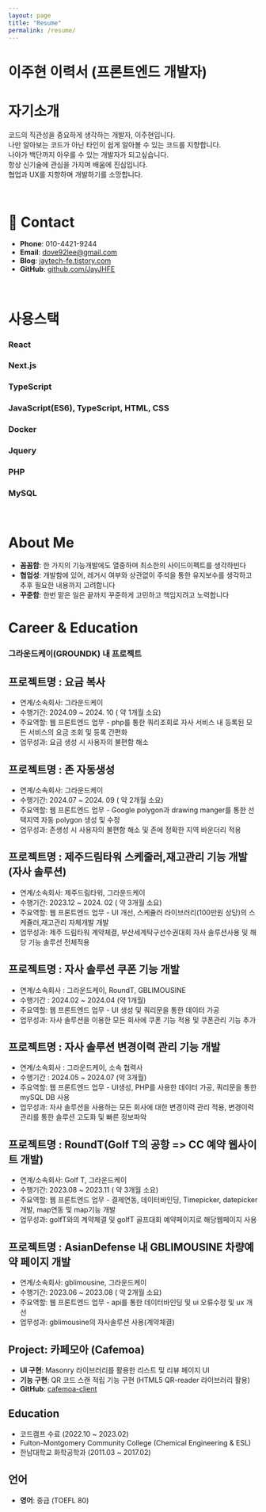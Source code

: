 ```yaml
---
layout: page
title: "Resume"
permalink: /resume/
---
```


# 이주현 이력서 (프론트엔드 개발자)

# 자기소개

코드의 직관성을 중요하게 생각하는 개발자, 이주현입니다.  
나만 알아보는 코드가 아닌 타인이 쉽게 알아볼 수 있는 코드를 지향합니다.  
나아가 백단까지 아우를 수 있는 개발자가 되고싶습니다.  
항상 신기술에 관심을 가지며 배움에 진심입니다.  
협업과 UX를 지향하며 개발하기를 소망합니다.

<br/>

# 📮 Contact

- **Phone**: 010-4421-9244
- **Email**: dove92lee@gmail.com
- **Blog**: [jaytech-fe.tistory.com](https://jaytech-fe.tistory.com/)
- **GitHub**: [github.com/JayJHFE](https://github.com/JayJHFE)

<br/>

# 사용스택

### React

### Next.js

### TypeScript

### JavaScript(ES6), TypeScript, HTML, CSS

### Docker

### Jquery

### PHP

### MySQL

<br/>

# About Me

- **꼼꼼함**: 한 가지의 기능개발에도 열중하며 최소한의 사이드이펙트를 생각하빈다
- **협업성**: 개발함에 있어, 레거시 여부와 상관없이 주석을 통한 유지보수를 생각하고 추후 필요한 내용까지 고려합니다
- **꾸준함**: 한번 맡은 일은 끝까지 꾸준하게 고민하고 책임지려고 노력합니다

# Career & Education

### 그라운드케이(GROUNDK) 내 프로젝트

## 프로젝트명 : 요금 복사

- 연계/소속회사: 그라운드케이
- 수행기간: 2024.09 ~ 2024. 10 ( 약 1개월 소요)
- 주요역할: 웹 프론트엔드 업무 - php를 통한 쿼리조회로 자사 서비스 내 등록된 모든 서비스의 요금 조회 및 등록 간편화
- 업무성과: 요금 생성 시 사용자의 불편함 해소

## 프로젝트명 : 존 자동생성

- 연계/소속회사: 그라운드케이
- 수행기간: 2024.07 ~ 2024. 09 ( 약 2개월 소요)
- 주요역할: 웹 프론트엔드 업무 - Google polygon과 drawing manger를 통한 선택지역 자동 polygon 생성 및 수정
- 업무성과: 존생성 시 사용자의 불편함 해소 및 존에 정확한 지역 바운더리 적용

## 프로젝트명 : 제주드림타워 스케줄러,재고관리 기능 개발(자사 솔루션)

- 연계/소속회사: 제주드림타워, 그라운드케이
- 수행기간: 2023.12 ~ 2024. 02 ( 약 3개월 소요)
- 주요역할: 웹 프론트엔드 업무 - UI 개선, 스케쥴러 라이브러리(100만원 상당)의 스케쥴러,재고관리 자체개발 개발
- 업무성과: 제주 드림타워 계약체결, 부산세계탁구선수권대회 자사 솔루션사용 및 해당 기능 솔루션 전체적용

## 프로젝트명 : 자사 솔루션 쿠폰 기능 개발

- 연계/소속회사 : 그라운드케이, RoundT, GBLIMOUSINE
- 수행기간 : 2024.02 ~ 2024.04 (약 1개월)
- 주요역할: 웹 프론트엔드 업무 - UI 생성 및 쿼리문을 통한 데이터 가공
- 업무성과: 자사 솔루션을 이용한 모든 회사에 쿠폰 기능 적용 및 쿠폰관리 기능 추가

## 프로젝트명 : 자사 솔루션 변경이력 관리 기능 개발

- 연계/소속회사 : 그라운드케이, 소속 협력사
- 수행기간 : 2024.05 ~ 2024.07 (약 3개월)
- 주요역할: 웹 프론트엔드 업무 - UI생성, PHP를 사용한 데이터 가공, 쿼리문을 통한 mySQL DB 사용
- 업무성과: 자사 솔루션을 사용하는 모든 회사에 대한 변경이력 관리 적용, 변경이력관리를 통한 솔루션 고도화 및 빠른 정보파악

## 프로젝트명 : RoundT(Golf T의 공항 => CC 예약 웹사이트 개발)

- 연계/소속회사: Golf T, 그라운드케이
- 수행기간: 2023.08 ~ 2023.11 ( 약 3개월 소요)
- 주요역할: 웹 프론트엔드 업무 - 결제연동, 데이터바인딩, Timepicker, datepicker 개발, map연동 및 map기능 개발
- 업무성과: golfT와의 계약체결 및 golfT 골프대회 예약페이지로 해당웹페이지 사용

## 프로젝트명 : AsianDefense 내 GBLIMOUSINE 차량예약 페이지 개발

- 연계/소속회사: gblimousine, 그라운드케이
- 수행기간: 2023.06 ~ 2023.08 ( 약 2개월 소요)
- 주요역할: 웹 프론트엔드 업무 - api를 통한 데이터바인딩 및 ui 오류수정 및 ux 개선
- 업무성과: gblimousine의 자사솔루션 사용(계약체결)

## Project: 카페모아 (Cafemoa)

- **UI 구현**: Masonry 라이브러리를 활용한 리스트 및 리뷰 페이지 UI
- **기능 구현**: QR 코드 스캔 적립 기능 구현 (HTML5 QR-reader 라이브러리 활용)
- **GitHub**: [cafemoa-client](https://github.com/code-bootcamp/cafemoa-client)

## Education

- 코드캠프 수료 (2022.10 ~ 2023.02)
- Fulton-Montgomery Community College (Chemical Engineering & ESL)
- 한남대학교 화학공학과 (2011.03 ~ 2017.02)

## 언어

- **영어**: 중급 (TOEFL 80)
